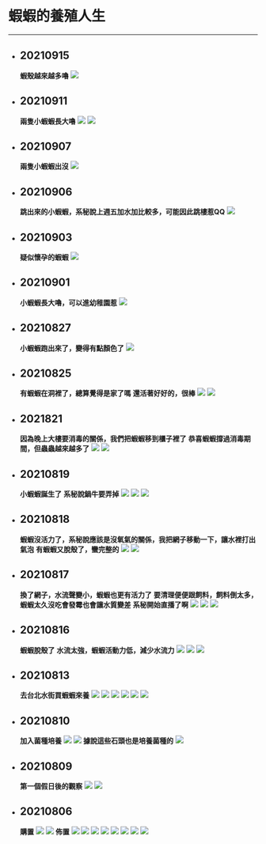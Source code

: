 # 蝦蝦的養殖人生
---

+ ## 20210915
    **蝦殼越來越多嚕**
    ![](Image/20210915_1.jpg)


+ ## 20210911
    **兩隻小蝦蝦長大嚕**
    ![](Image/20210911_1.jpg)
    ![](Image/20210911_2.jpg)


+ ## 20210907
    **兩隻小蝦蝦出沒**
    ![](Image/20210907_1.jpg)


+ ## 20210906
    **跳出來的小蝦蝦，系秘說上週五加水加比較多，可能因此跳樓惹QQ**
    ![](Image/20210906_1.jpg)

+ ## 20210903
    **疑似懷孕的蝦蝦**
    ![](Image/20210903_1.jpg)


+ ## 20210901
    **小蝦蝦長大嚕，可以進幼稚園惹**
    ![](Image/20210901_1.jpg)


+ ## 20210827
    **小蝦蝦跑出來了，變得有點顏色了**
    ![](Image/20210827_1.jpg)


+ ## 20210825
    **有蝦蝦在洞裡了，總算覺得是家了嗎**
    **還活著好好的，很棒**
    ![](Image/20210825_1.jpg)
    ![](Image/20210825_2.jpg)


+ ## 2021821
    **因為晚上大樓要消毒的關係，我們把蝦蝦移到櫃子裡了**
    **恭喜蝦蝦撐過消毒期間，但蟲蟲越來越多了**
    ![](Image/20210821_1.jpg)
    ![](Image/20210821_2.jpg)


+ ## 20210819
    **小蝦蝦誕生了**
    **系秘說鍋牛要弄掉**
    ![](Image/20210819_1.jpg)
    ![](Image/20210819_2.png)
    ![](Image/20210819_3.png)


+ ## 20210818
    **蝦蝦沒活力了，系秘說應該是沒氧氣的關係，我把網子移動一下，讓水裡打出氣泡**
    **有蝦蝦又脫殼了，蠻完整的**
    ![](Image/20210818_1.jpg)
    ![](Image/20210818_2.jpg)


+ ## 20210817
    **換了網子，水流聲變小，蝦蝦也更有活力了**
    **要清理便便跟飼料，飼料倒太多，蝦蝦太久沒吃會發霉也會讓水質變差**
    **系秘開始直播了啊**
    ![](Image/20210817_1.jpg)
    ![](Image/20210817_2.jpg)
    ![](Image/20210817_3.jpg)
    

+ ## 20210816
    **蝦蝦脫殼了**
    **水流太強，蝦蝦活動力低，減少水流力**
    ![](Image/20210816_1.jpg)
    ![](Image/20210816_2.jpg)
    ![](Image/20210816_3.jpg)


+ ## 20210813
    **去台北水街買蝦蝦來養**
    ![](Image/20210813_1.jpg)
    ![](Image/20210813_2.jpg)
    ![](Image/20210813_3.jpg)
    ![](Image/20210813_4.jpg)
    ![](Image/20210813_5.jpg)
    ![](Image/20210813_6.jpg)

+ ## 20210810
    **加入菌種培養**
    ![](Image/20210810_1.jpg)
    ![](Image/20210810_2.jpg)
    **據說這些石頭也是培養菌種的**
    ![](Image/20210810_3.jpg)


+ ## 20210809
    **第一個假日後的觀察**
    ![](Image/20210809_1.jpg)
    ![](Image/20210809_2.jpg)


+ ## 20210806
    **購置**
    ![](Image/20210806_9.png)
    ![](Image/20210806_10.png)
    **佈置**
    ![](Image/20210806_1.jpg)
    ![](Image/20210806_2.jpg)
    ![](Image/20210806_3.jpg)
    ![](Image/20210806_4.jpg)
    ![](Image/20210806_5.jpg)
    ![](Image/20210806_6.jpg)
    ![](Image/20210806_7.jpg)
    ![](Image/20210806_8.jpg)


